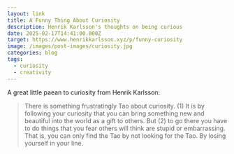 ```yaml
---
layout: link
title: A Funny Thing About Curiosity
description: Henrik Karlsson's thoughts on being curious
date: 2025-02-17T14:41:00.000Z
target: https://www.henrikkarlsson.xyz/p/funny-curiosity
image: /images/post-images/curiosity.jpg
categories: blog
tags:
  - curiosity
  - creativity
---
```


A great little paean to curiosity from Henrik Karlsson:

> There is something frustratingly Tao about curiosity. (1) It is by following your curiosity that you can bring something new and beautiful into the world as a gift to others. But (2) to go there you have to do things that you fear others will think are stupid or embarrassing. That is, you can only find the Tao by not looking for the Tao. By losing yourself in your line.
